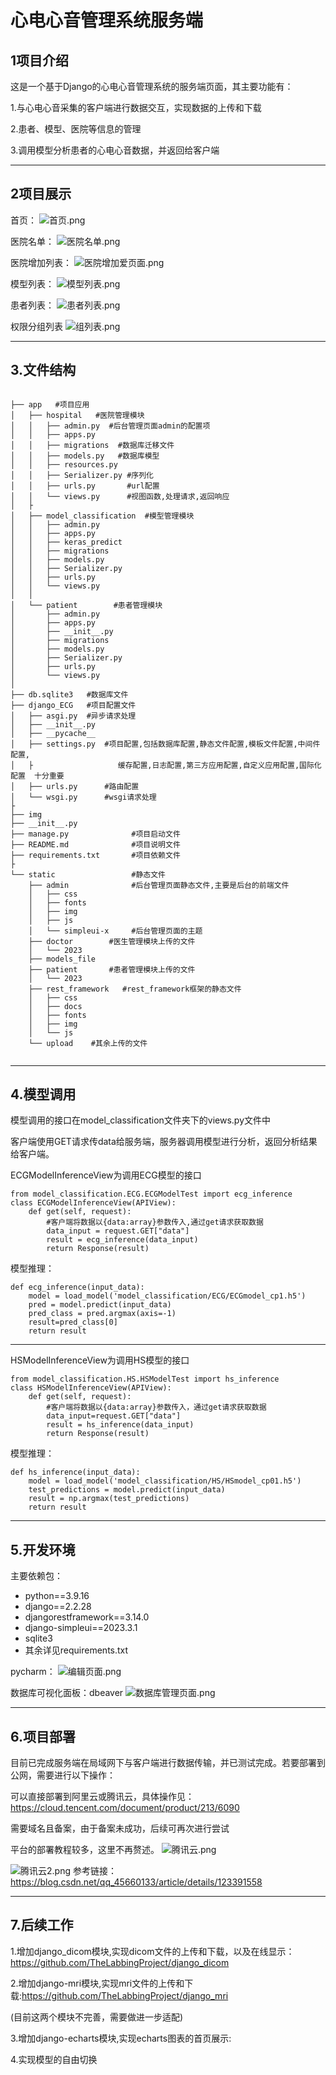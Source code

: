 # 心电心音管理系统服务端

## 1项目介绍
这是一个基于Django的心电心音管理系统的服务端页面，其主要功能有：

1.与心电心音采集的客户端进行数据交互，实现数据的上传和下载

2.患者、模型、医院等信息的管理

3.调用模型分析患者的心电心音数据，并返回给客户端

----------------------------------------
## 2项目展示
首页：
![首页.png](img%2F%E9%A6%96%E9%A1%B5.png)

医院名单：
![医院名单.png](img%2F%E5%8C%BB%E9%99%A2%E5%90%8D%E5%8D%95.png)

医院增加列表：
![医院增加爱页面.png](img%2F%E5%8C%BB%E9%99%A2%E5%A2%9E%E5%8A%A0%E7%88%B1%E9%A1%B5%E9%9D%A2.png)

模型列表：
![模型列表.png](img%2F%E6%A8%A1%E5%9E%8B%E5%88%97%E8%A1%A8.png)

患者列表：
![患者列表.png](img%2F%E6%82%A3%E8%80%85%E5%88%97%E8%A1%A8.png)

权限分组列表
![组列表.png](img%2F%E7%BB%84%E5%88%97%E8%A1%A8.png)

----------------------------------------
## 3.文件结构
```

├── app   #项目应用      
│   ├── hospital   #医院管理模块
│   │   ├── admin.py  #后台管理页面admin的配置项
│   │   ├── apps.py 
│   │   ├── migrations  #数据库迁移文件
│   │   ├── models.py   #数据库模型
│   │   ├── resources.py 
│   │   ├── Serializer.py #序列化
│   │   ├── urls.py       #url配置
│   │   └── views.py      #视图函数,处理请求,返回响应
│   ├
│   ├── model_classification  #模型管理模块
│   │   ├── admin.py
│   │   ├── apps.py
│   │   ├── keras_predict
│   │   ├── migrations
│   │   ├── models.py
│   │   ├── Serializer.py
│   │   ├── urls.py
│   │   └── views.py
│   │
│   └── patient        #患者管理模块
│       ├── admin.py
│       ├── apps.py
│       ├── __init__.py
│       ├── migrations
│       ├── models.py
│       ├── Serializer.py
│       ├── urls.py
│       └── views.py
│      
├── db.sqlite3   #数据库文件
├── django_ECG   #项目配置文件
│   ├── asgi.py  #异步请求处理
│   ├── __init__.py  
│   ├── __pycache__
│   ├── settings.py  #项目配置,包括数据库配置,静态文件配置,模板文件配置,中间件配置,
│   ├                   缓存配置,日志配置,第三方应用配置,自定义应用配置,国际化配置  十分重要
│   ├── urls.py      #路由配置
│   └── wsgi.py      #wsgi请求处理
├
├── img
├── __init__.py
├── manage.py              #项目启动文件
├── README.md              #项目说明文件
├── requirements.txt       #项目依赖文件
├
└── static                 #静态文件    
    ├── admin              #后台管理页面静态文件,主要是后台的前端文件
    │   ├── css
    │   ├── fonts
    │   ├── img
    │   ├── js
    │   └── simpleui-x     #后台管理页面的主题
    ├── doctor        #医生管理模块上传的文件
    │   └── 2023
    ├── models_file 
    ├── patient       #患者管理模块上传的文件
    │   └── 2023
    ├── rest_framework   #rest_framework框架的静态文件
    │   ├── css
    │   ├── docs
    │   ├── fonts
    │   ├── img
    │   └── js
    └── upload    #其余上传的文件
      
```

----------------------------------------
## 4.模型调用
模型调用的接口在model_classification文件夹下的views.py文件中

客户端使用GET请求传data给服务端，服务器调用模型进行分析，返回分析结果给客户端。

ECGModelInferenceView为调用ECG模型的接口
```python3
from model_classification.ECG.ECGModelTest import ecg_inference
class ECGModelInferenceView(APIView):
    def get(self, request):
        #客户端将数据以{data:array}参数传入,通过get请求获取数据
        data_input = request.GET["data"]
        result = ecg_inference(data_input)
        return Response(result)
```
模型推理：
```python3
def ecg_inference(input_data):
    model = load_model('model_classification/ECG/ECGmodel_cp1.h5')
    pred = model.predict(input_data)
    pred_class = pred.argmax(axis=-1)
    result=pred_class[0]
    return result
```
----------------------------------------
HSModelInferenceView为调用HS模型的接口
```python3
from model_classification.HS.HSModelTest import hs_inference
class HSModelInferenceView(APIView):
    def get(self, request):
        #客户端将数据以{data:array}参数传入，通过get请求获取数据
        data_input=request.GET["data"]
        result = hs_inference(data_input)
        return Response(result)
```
模型推理：
```python3
def hs_inference(input_data):
    model = load_model('model_classification/HS/HSmodel_cp01.h5')
    test_predictions = model.predict(input_data)
    result = np.argmax(test_predictions)
    return result
```
---------------------------------------


## 5.开发环境
主要依赖包：
* python==3.9.16
* django==2.2.28
* djangorestframework==3.14.0
* django-simpleui==2023.3.1
* sqlite3  
* 其余详见requirements.txt


pycharm：
![编辑页面.png](img%2F%E7%BC%96%E8%BE%91%E9%A1%B5%E9%9D%A2.png)


数据库可视化面板：dbeaver
![数据库管理页面.png](img%2F%E6%95%B0%E6%8D%AE%E5%BA%93%E7%AE%A1%E7%90%86%E9%A1%B5%E9%9D%A2.png)

----------------------------------------
## 6.项目部署
目前已完成服务端在局域网下与客户端进行数据传输，并已测试完成。若要部署到公网，需要进行以下操作：

可以直接部署到阿里云或腾讯云，具体操作见：https://cloud.tencent.com/document/product/213/6090

需要域名且备案，由于备案未成功，后续可再次进行尝试

平台的部署教程较多，这里不再赘述。
![腾讯云.png](img%2F%E8%85%BE%E8%AE%AF%E4%BA%91.png)

![腾讯云2.png](img%2F%E8%85%BE%E8%AE%AF%E4%BA%912.png)
参考链接：
https://blog.csdn.net/qq_45660133/article/details/123391558

----------------------------------------
## 7.后续工作
1.增加django_dicom模块,实现dicom文件的上传和下载，以及在线显示：https://github.com/TheLabbingProject/django_dicom

2.增加django-mri模块,实现mri文件的上传和下载:https://github.com/TheLabbingProject/django_mri 

(目前这两个模块不完善，需要做进一步适配)

3.增加django-echarts模块,实现echarts图表的首页展示:

4.实现模型的自由切换
